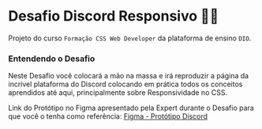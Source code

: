 # Desafio Discord Responsivo :man_technologist:	
Projeto do curso `Formação CSS Web Developer` da plataforma de ensino ``DIO``.
### Entendendo o Desafio
Neste Desafio você colocará a mão na massa e irá reproduzir a página da incrível plataforma do Discord colocando em prática todos os conceitos aprendidos até aqui, principalmente sobre Responsividade no CSS.

Link do Protótipo no Figma apresentado pela Expert durante o Desafio para que você o tenha como referência:
[Figma - Protótipo Discord](https://www.figma.com/file/NRBYrG5d4DSzObv7dpTqoM/Desafio-Responsividade---DIO?type=design&node-id=1-2&mode=design&t=bEUJAxnpyeQaxdrx-0)
